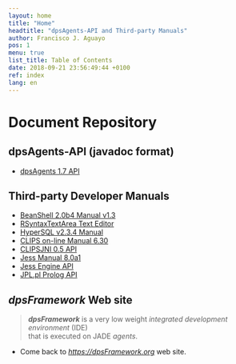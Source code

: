 ```yaml
---
layout: home
title: "Home"
headtitle: "dpsAgents-API and Third-party Manuals"
author: Francisco J. Aguayo
pos: 1
menu: true
list_title: Table of Contents
date: 2018-09-21 23:56:49:44 +0100
ref: index
lang: en
---
```


# Document Repository


## dpsAgents-API (javadoc format) 

- [dpsAgents 1.7 API](doc/dps/)


## Third-party Developer Manuals

- [BeanShell 2.0b4 Manual v1.3](https://dpsframework.org/dpsAgents-api/doc/bsh/manual/bshmanual.html)
- [RSyntaxTextArea Text Editor](https://github.com/bobbylight/RSyntaxTextArea/)
- [HyperSQL v2.3.4 Manual](https://dpsframework.org/dpsAgents-api/doc/hsql/hsqlug.html)
- [CLIPS on-line Manual 6.30](https://dpsframework.org/dpsAgents-api/doc/engines/clips/CLIPSLanguageHelp.html)
- [CLIPSJNI 0.5 API](https://dpsframework.org/dpsAgents-api/doc/engines/clips/clipsjni/index.html)
- [Jess Manual 8.0a1](https://dpsframework.org/dpsAgents-api/doc/engines/jess/docs/index.html)
- [Jess Engine API](https://dpsframework.org/dpsAgents-api/doc/engines/jess/docs/api.html)
- [JPL.pl Prolog API](https://dpsframework.org/dpsAgents-api/doc/engines/prolog-swi/index.html)
    

##  _dpsFramework_ Web site 

>  **_dpsFramework_** is a very low weight _integrated development environment_ (IDE) <br> that is executed on JADE _agents_.

- Come back to [_https://dpsFramework.org_](https://dpsframework.org/)  web site.




